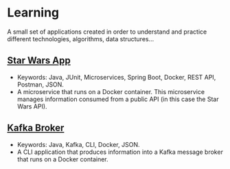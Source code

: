 # **Learning**
A small set of applications created in order to understand and practice different technologies, algorithms, data structures...

## [Star Wars App](https://github.com/eleagece/Learning/tree/main/StarWarsApp#readme)
* Keywords: Java, JUnit, Microservices, Spring Boot, Docker, REST API, Postman, JSON.
* A microservice that runs on a Docker container. This microservice manages information consumed from a public API (in this case the Star Wars API).

## [Kafka Broker](https://github.com/eleagece/Learning/tree/main/MessageBroker#readme)
* Keywords: Java, Kafka, CLI, Docker, JSON.
* A CLI application that produces information into a Kafka message broker that runs on a Docker container.
